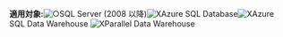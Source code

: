 <Token>**適用対象:**![○](media/yes.png)SQL Server (2008 以降)![X](media/no.png)Azure SQL Database![X](media/no.png)Azure SQL Data Warehouse ![X](media/no.png)Parallel Data Warehouse </Token>

